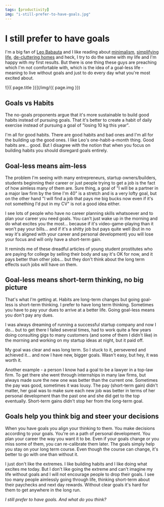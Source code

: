```yaml
---
tags: [productivity]
img: "i-still-prefer-to-have-goals.jpg"
---
```


# I still prefer to have goals


I'm a big fan of [Leo Babauta](http://zenhabits.net) and I like reading about [minimalism](http://michaelnozbe.com/minimalism-feels-fantastic), [simplifying life](http://michaelnozbe.com/single-tasking-is-good-for-you), [de-cluttering homes](http://michaelnozbe.com/100-things-challenge-to-become-a-zen-minimali) and heck, I try to do the same with my life and I'm happy with my first results. But there is one thing these guys are preaching which I'm not comfortable with, which is the idea of a goal-less life - meaning to live without goals and just to do every day what you're most excited about.

<!--More-->

![{{ page.title }}](/img/{{ page.img }})

## Goals vs Habits

The no-goals proponents argue that it's more sustainable to build good habits instead of pursuing goals. That it's better to create a habit of daily exercise instead of pursuing a goal of "losing 10 kg this year". 

I'm all for good habits. There are good habits and bad ones and I'm all for the building up the good ones. I like Leo's one-habit-a-month thing. Good habits are... good. But I disagree with the notion that when you focus on building habits you should disregard goals entirely.

## Goal-less means aim-less

The problem I'm seeing with many entrepreneurs, startup owners/builders, students beginning their career or just people trying to get a job is the fact of how aimless many of them are. Sure thing, a goal of "I will be a partner in a major law firm by the time I'm 40" is a stretch and is a very lofty goal, but on the other hand "I will find a job that pays me big bucks now even if it's not something I'd put in my CV" is not a good idea either.

I see lots of people who have no career planning skills whatsoever and to plan your career you need goals. You can't just wake up in the morning and do what excites you the most... because if it's video-game-playing than it won't pay your bills... and if it's a shitty job but pays quite well (but in no way it's aligned with your career and personal development) you will lose your focus and will only have a short-term gain.

It reminds me of these dreadful articles of young student prostitutes who are paying for college by selling their body and say it's OK for now, and it pays better than other jobs... but they don't think about the long term effects such jobs will have on them.

## Goal-less means short-term thinking, no big picture

That's what I'm getting at. Habits are long-term changes but going goal-less is short-term thinking. I prefer to have long term thinking. Sometimes you have to pay your dues to arrive at a better life. Going goal-less means you don't pay any dues.

I was always dreaming of running a successful startup company and now I do... but to get there I failed several times, had to work quite a few years doing consulting gigs to many customers (and some of them I didn't like) in the morning and working on my startup ideas at night, but it paid off. 

My goal was clear and was long term. So I stuck to it, persevered and achieved it... and now I have new, bigger goals. Wasn't easy, but hey, it was worth it.

Another example - a person I know had a goal to be a lawyer in a top-law firm. To get there she went through internships in many law firms, but always made sure the new one was better than the current one. Sometimes the pay was good, sometimes it was lousy. The pay (short-term gain) didn't matter, her goal was to make sure each new job was better in terms of her personal development than the past one and she did get to the top eventually. Short-term gains didn't stop her from the long-term goal.

## Goals help you think big and steer your decisions

When you have goals you align your thinking to them. You make decisions according to your goals. You're on a path of personal development. You plan your career the way you want it to be. Even if your goals change or you miss some of them, you can re-calibrate them later. The goals simply help you stay on your long term course. Even though the course can change, it's better to go with one than without it.

I just don't like the extremes. I like building habits and I like doing what excites me today. But I don't like going the extreme and can't imagine my life without goals and I will not encourage people to drop their goals. I see too many people aimlessly going through life, thinking short-term about their paychecks and next day rewards. Without clear goals it's hard for them to get anywhere in the long run.

_I still prefer to have goals. And what do you think?_

  
  
  
 


[n]: https://michael.gratis/nozbe